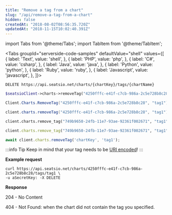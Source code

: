 ```yaml
---
title: "Remove a tag from a chart"
slug: "/api/remove-a-tag-from-a-chart"
hidden: false
createdAt: "2018-08-02T08:56:35.720Z"
updatedAt: "2018-11-15T10:02:40.391Z"
---
```


import Tabs from '@theme/Tabs';
import TabItem from '@theme/TabItem';




<Tabs 
  groupId="serverside-code-samples"
  defaultValue="shell"
  values={[
{ label: 'Text', value: 'shell', },
{ label: 'PHP', value: 'php', },
{ label: 'C#', value: 'csharp', },
{ label: 'Java', value: 'java', },
{ label: 'Python', value: 'python', },
{ label: 'Ruby', value: 'ruby', },
{ label: 'Javascript', value: 'javascript', },
]}>
<TabItem value='shell'>

```shell
DELETE https://api.seatsio.net/charts/{chartKey}/tags/{chartName}
```

</TabItem>
<TabItem value='php'>

```php
$seatsioClient->charts->removeTag("4250fffc-e41f-c7cb-986a-2c5e728b8c28", "tag1");
```

</TabItem>
<TabItem value='csharp'>

```csharp
Client.Charts.RemoveTag("4250fffc-e41f-c7cb-986a-2c5e728b8c28", "tag1");
```

</TabItem>
<TabItem value='java'>

```java
client.charts.removeTag("4250fffc-e41f-c7cb-986a-2c5e728b8c28", "tag1");
```

</TabItem>
<TabItem value='python'>

```python
client.charts.remove_tag("749b9650-24fb-11e7-93ae-92361f002671", "tag1")
```

</TabItem>
<TabItem value='ruby'>

```ruby
client.charts.remove_tag("749b9650-24fb-11e7-93ae-92361f002671", "tag1")
```

</TabItem>
<TabItem value='javascript'>

```javascript
await client.charts.removeTag('chartKey', 'tag1');
```

</TabItem>
</Tabs>





:::info Tip
Keep in mind that your tag needs to be [URI encoded](/docs/api/uri-encoding)!
:::

**Example request**

```shell
curl https://api.seatsio.net/charts/4250fffc-e41f-c7cb-986a-2c5e728b8c28/tags/tag1 \
-u aSecretKey: -X DELETE
```

**Response**

204 - No Content

404 - Not Found: when the chart did not contain the tag you specified.
